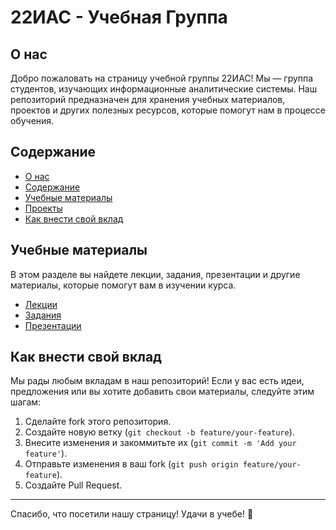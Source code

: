 # 22ИАС - Учебная Группа

## О нас

Добро пожаловать на страницу учебной группы 22ИАС! Мы — группа студентов, изучающих информационные аналитические системы. Наш репозиторий предназначен для хранения учебных материалов, проектов и других полезных ресурсов, которые помогут нам в процессе обучения.

## Содержание

- [О нас](#о-нас)
- [Содержание](#содержание)
- [Учебные материалы](#учебные-материалы)
- [Проекты](#проекты)
- [Как внести свой вклад](#как-внести-свой-вклад)

## Учебные материалы

В этом разделе вы найдете лекции, задания, презентации и другие материалы, которые помогут вам в изучении курса.

- [Лекции](lectures/)
- [Задания](assignments/)
- [Презентации](presentations/)


## Как внести свой вклад

Мы рады любым вкладам в наш репозиторий! Если у вас есть идеи, предложения или вы хотите добавить свои материалы, следуйте этим шагам:

1. Сделайте fork этого репозитория.
2. Создайте новую ветку (`git checkout -b feature/your-feature`).
3. Внесите изменения и закоммитьте их (`git commit -m 'Add your feature'`).
4. Отправьте изменения в ваш fork (`git push origin feature/your-feature`).
5. Создайте Pull Request.

---

Спасибо, что посетили нашу страницу! Удачи в учебе! 🚀

